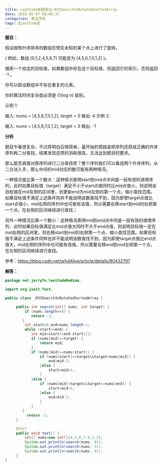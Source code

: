 ```yaml
---
title: LeetCode刷题笔记-033SearchInRotatedSortedArray
date: 2018-05-07 09:00:37
categories: 算法寻径
tags: [LeetCode]
---
```

**题目：**

假设按照升序排序的数组在预先未知的某个点上进行了旋转。

( 例如，数组 [0,1,2,4,5,6,7] 可能变为 [4,5,6,7,0,1,2] )。

搜索一个给定的目标值，如果数组中存在这个目标值，则返回它的索引，否则返回 -1 。

你可以假设数组中不存在重复的元素。

你的算法时间复杂度必须是 O(log n) 级别。

示例 1:

输入: nums = [4,5,6,7,0,1,2], target = 0
输出: 4
示例 2:

输入: nums = [4,5,6,7,0,1,2], target = 3
输出: -1

**分析**

题目乍看很复杂，不过弄明白后很简单。最开始的思路是把序列还原成正确的升序序列再二分查找，结果发现还原的消耗很高，无法达到题目的要求。

那么能否直接对原序列进行二分查找呢？整个序列我们可以看成两个升序序列，从二分法入手，那么中间的mid对应的数可能有两种情况。

一种情况是比第一个数大：这种情况表明start到mid点中间是一段有效的递增序列，此时如果目标值（target）满足不小于start点值同时比mid点值小，则说明该目标值在mid左侧的区间里，则更新end为mid左侧的第一个点，缩小查找范围。如果目标值不满足上述条件则并不能说明该数查找不到，因为即使target点值比start点值小，mid右侧的序列中也可能有该值，所以需要右移start到mid的右侧第一个点，在右侧的区间继续进行查找；

另外一种情况比第一个数小：这种情况表明mid到end点中间是一段有效的递增序列，此时如果目标值满足比mid点值大同时不大于end点值，则说明目标值一定在mid右侧的区间里，则右移start到mid的右侧第一个点，缩小查找范围。如果目标值不满足上述条件同样也并不能说明该数查找不到，因为即使target点值比end点值大，mid左侧的序列中也可能有改值，所以需要左移end到mid左侧第一个点，在左侧的区间继续进行查找。

参考：https://blog.csdn.net/whdAlive/article/details/80432797

**解答：**

````java
package net.jerryfu.leetCodeMedium;

import org.junit.Test;

public class _033SearchInRotatedSortedArray {

	 public int search(int[] nums, int target) {
		 if (nums.length==0) {
			return -1;
		}
		 int start=0,end=nums.length-1;
		 while (start<=end) {
			int mid=start+(end-start)/2;
			if (nums[mid]==target) {
				return mid;
			}
			if (nums[mid]>=nums[start]) {
				if (nums[start]<=target&&target<nums[mid]) {
					end=mid-1;
				}else {
					start=mid+1;
				}
			}else {
				if (nums[mid]<target&&target<=nums[end]) {
					start=mid+1;
				}else {
					end=mid-1;
				}
			}
		}
	      return -1;  
	 }

	 @Test
	 public void test() {
		 int[] nums=new int[]{4,5,6,7,0,1,2};
		 System.out.println(search(nums, 0));
		 System.out.println(search(nums, 3));
		 System.out.println(search(nums, 4));
	 }
}


````

